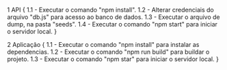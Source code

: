 1 API {
  1.1 - Executar o comando "npm install".
  1.2 - Alterar credenciais do arquivo "db.js" para acesso ao banco de dados.
  1.3 - Executar o arquivo de dump, na pasta "seeds".
  1.4 - Executar o comando "npm start" para iniciar o servidor local.
}

2 Aplicação {
  1.1 - Executar o comando  "npm install" para instalar as dependencias.
  1.2 - Executar o comando "npm run build" para buildar o projeto.
  1.3 - Executar o comando "npm star" para iniciar o servidor local. 
}